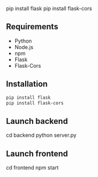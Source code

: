 pip install flask
pip install flask-cors

## Requirements
- Python
- Node.js
- npm
- Flask 
- Flask-Cors

## Installation
```bash
pip install flask
pip install flask-cors
```

## Launch backend
cd backend
python server.py

## Launch frontend
cd frontend
npm start
